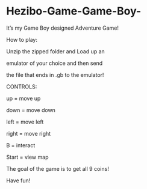 # Hezibo-Game-Game-Boy-
It’s my Game Boy designed Adventure Game!


How to play:

Unzip the zipped folder and Load up an

emulator of your choice and then send

the file that ends in .gb to the emulator!


CONTROLS:

up = move up

down = move down

left = move left

right = move right

B = interact

Start = view map


The goal of the game is to get all 9 coins!

Have fun!
